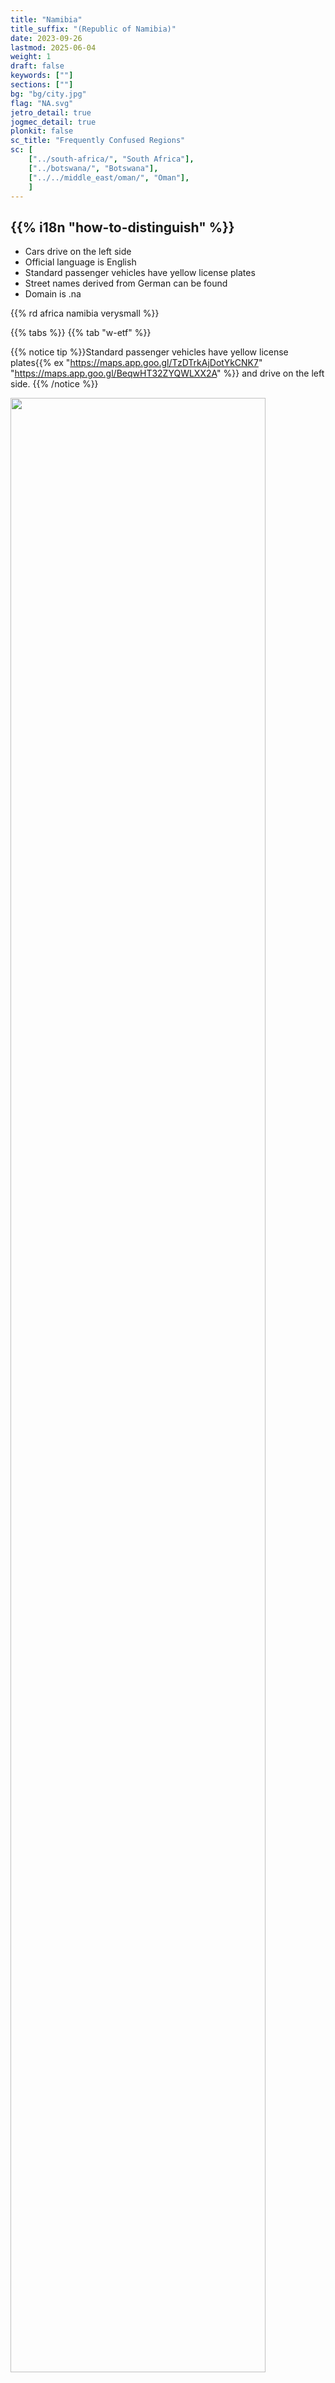 ```yaml
---
title: "Namibia"
title_suffix: "(Republic of Namibia)"
date: 2023-09-26
lastmod: 2025-06-04
weight: 1
draft: false
keywords: [""]
sections: [""]
bg: "bg/city.jpg"
flag: "NA.svg"
jetro_detail: true
jogmec_detail: true
plonkit: false
sc_title: "Frequently Confused Regions"
sc: [
    ["../south-africa/", "South Africa"],
    ["../botswana/", "Botswana"],
    ["../../middle_east/oman/", "Oman"],
    ]
---
```


<div class="main-desciption country-description">
    <h2 class="section-title">{{% i18n "how-to-distinguish" %}}</h2>
    <ul class="rule-list">
        <li>Cars drive on the <span class="quiz">left</span> side</li>
        <li>Official language is English</li>
        <li>Standard passenger vehicles have <span class="quiz">yellow</span> license plates</li>
        <li>Street names derived from German can be found</li>
        <li>Domain is <span class="quiz">.na</span></li>
    </ul>
    {{% rd africa namibia verysmall %}}
</div>

{{% tabs %}}
{{% tab "w-etf" %}}

{{% notice tip %}}Standard passenger vehicles have <span class="quiz">yellow</span> license plates{{% ex "https://maps.app.goo.gl/TzDTrkAjDotYkCNK7" "https://maps.app.goo.gl/BeqwHT32ZYQWLXX2A" %}} and drive on the left side.
{{% /notice %}}
<div class="googlemap-if no-margin">
<img src="./elephants_at_etosha_national_2.jpg" width="90%">
</div>

{{% lb 50 %}}
![](./640px-Namibia_plate.jpg)

By <a href="//commons.wikimedia.org/wiki/User:Dickelbers" title="User:Dickelbers">Dickelbers</a> - <span class="int-own-work" lang="en">Own work</span>, <a href="https://creativecommons.org/licenses/by-sa/4.0" title="Creative Commons Attribution-Share Alike 4.0">CC BY-SA 4.0</a>, <a href="https://commons.wikimedia.org/w/index.php?curid=45401926">Link</a>
{{% /lb %}}

{{% notice tip %}}The flat Namib Desert spreads along the coast{{% ex "https://maps.app.goo.gl/UFpuSnnSREAr5YXL8" %}}. It is classified as a west coast desert, similar to the {{% goto "../../cs_america/chile/" "Atacama Desert in Chile" %}}{{% ref "https://ja.wikipedia.org/wiki/%E8%A5%BF%E5%B2%B8%E7%A0%82%E6%BC%A0" "west coast deserts" %}}.
{{% /notice %}}
<div class="googlemap-if no-margin">
<img src="./road_ahead_desert_never.jpg" width="95%">
</div>

{{% notice tip %}}After colonization by {{% goto "../../europe/germany/" "Germany" %}}, Namibia was under the mandate of the Union of South Africa. As a result, street names with German sounds can be seen{{% ex "https://maps.app.goo.gl/svF4zwa6Dt2kwZcB8" %}}.
{{% /notice %}}
<div class="googlemap-if no-margin">
<p><a href="https://commons.wikimedia.org/wiki/File:Windhuk_Bahnhofstra%C3%9Fe.jpg#/media/File:Windhuk_Bahnhofstra%C3%9Fe.jpg"><img src="https://upload.wikimedia.org/wikipedia/commons/3/3c/Windhuk_Bahnhofstra%C3%9Fe.jpg" alt="Windhuk Bahnhofstraße.jpg" height="448" width="640"></a></p><p>By <a href="//commons.wikimedia.org/wiki/User:Zairon" title="User:Zairon">Zairon</a> - <span class="int-own-work" lang="en">Own work</span>, <a href="https://creativecommons.org/licenses/by-sa/4.0" title="Creative Commons Attribution-Share Alike 4.0">CC BY-SA 4.0</a>, <a href="https://commons.wikimedia.org/w/index.php?curid=71217869">Link</a></p>
</div>

{{% notice tip %}}
Despite the low population, Namibia is rich in mineral resources like diamonds and uranium. As a result, urban areas tend to be relatively safe and well-developed in terms of housing and infrastructure{{% ex "https://maps.app.goo.gl/tasd2CRDKQ6BD5zA8" %}}.
In places like Swakopmund, European-style architecture influenced by {{% goto "../../europe/germany/" "Germany" %}} still remains{{% ex "https://maps.app.goo.gl/Dumckq4A4RwEDYUq9" %}}{{% ref "https://ja.wikipedia.org/wiki/%E3%82%B9%E3%83%AF%E3%82%B3%E3%83%97%E3%83%A0%E3%83%B3%E3%83%88" "Swakopmund" %}}.
{{% /notice %}}
<div class="googlemap-if no-margin">
<img src="swakopmund1.jpg">
</div>

{{% /tab %}}
{{% /tabs %}}

<div class="main-desciption area-description">
    <h2 class="section-title">{{% i18n "narrow-down-the-area" %}}</h2>
    <h4 class="section-title">Scenery</h4>
    <ul class="rule-list">
        <li>Elevation varies by region, and the area becomes mountainous beyond the coastal lowlands.
            <ul>
                <li>The Namib Desert along the coast is extremely flat {{% ex "https://maps.app.goo.gl/3wNp5ZycbqoAYjsB6" "https://maps.app.goo.gl/TyAex5xmWBB6fGzg9" "https://maps.app.goo.gl/vCRnybQwV77FmtaQ8" %}}</li>
            </ul>
        </li>
        <li>The proportion of tree and grass coverage varies by region {{% ref "https://www.uni-koeln.de/sfb389/e/e1/download/atlas_namibia/e1_download_living_resources_e.htm" "Atlas of Namibia Project" %}}
            <ul>
                <li><span style="color:#147F09">■</span> Areas with more than 80% coverage {{% ex "https://maps.app.goo.gl/BrxGWEKMT5SNoV6MA" "https://maps.app.goo.gl/HGhoQsDR2MrYa3xD7" %}}</li>
                <li><span style="color:#E8C15B">■</span> Areas where trees grow but are not covered by grasslands</li>
                <li><span style="color:#6A8418">■</span> Areas classified as Nama Karoo where only shrubs and small grasses grow, without large trees or grass coverage</li>
                <li><span style="color:#917716">■</span> Namib Desert {{% ex "https://maps.app.goo.gl/7mY8qTtKqTZHhhK27" %}}</li>
                <li><span style="color:#DAD6CC">■</span> Light-colored soil areas {{% ex "https://maps.app.goo.gl/gUK78xpuvEiBgkQn8" "https://maps.app.goo.gl/T2EjDB1TG7oRT3iDA" "https://maps.app.goo.gl/nNmtFc4uXmzT63iW6" %}}</li>
                <li><span style="color:red">■</span> Inside the frame: areas with slightly reddish soil {{% ex "https://maps.app.goo.gl/7SxZvsg5oGfu2ftB7" "https://maps.app.goo.gl/kWpcRdoVNW48ub2aA" %}}</li>
                <li><span style="color:#9D3500">■</span> Areas with dark brownish soil {{% ex "https://maps.app.goo.gl/QuFYYeY8U3TnWDSE9" "https://maps.app.goo.gl/ZSL9nh6AGv1iay5G7" %}}</li>
            </ul>
        </li>
        <li>Railways run from the most important port, Walvis Bay, and Lüderitz—the only port until the end of apartheid—for container transport.
            <ul>
                <li>Walvis Bay {{% ex "https://maps.app.goo.gl/z21NtccVNu2cYMAB6" %}} (Soil is elevated where the track runs)</li>
                <li>Lüderitz {{% ex "https://maps.app.goo.gl/YbtgXiN1RwrARDoB6" "https://maps.app.goo.gl/TdSb5JHUqDUWA7qK6" %}}</li>
            </ul>
        </li>
    </ul>
</div>

{{% tabs %}}
{{% tab "Elevation" %}}
<div class="googlemap-if unclickable no-margin">
<img src="./960px-Namibia_Topography.png" width="70%" />
</div>

{{% notice tip %}}
Beyond the coastal lowlands of the Namib Desert lies the mountainous Great Escarpment area, where elevation increases by about 1000 meters. In central Namibia and elevated areas, rugged rocky mountains are also visible.
{{% /notice %}}

{{% /tab %}}
{{% tab "Vegetation" %}}

{{% notice tip %}}
Green areas indicate over 80% coverage, while light green areas show visible ground.
{{% /notice %}}

<div class="googlemap-if unclickable no-margin">
<img src="./glasscover.png" width="70%" />
</div>

{{% /tab %}}
{{% tab "Railways" %}}

{{% notice tip %}}
Railways run primarily from the most important port, Walvis Bay (railway lines appear as black and white lines on the island map). Until Walvis Bay was incorporated after the end of apartheid, Lüderitz was the only port along the Namibian coast that could accommodate large ships. Thinking of this in historical context might make it easier to remember.
{{% /notice %}}

<div class="googlemap-if unclickable no-margin">
<p style="width:100%"><a href="https://commons.wikimedia.org/wiki/File:Namibia_rail_network_map_de.svg#/media/File:Namibia_rail_network_map_de.svg"><img src="https://upload.wikimedia.org/wikipedia/commons/8/88/Namibia_rail_network_map_de.svg" alt="Namibia rail network map de.svg" width="60%"></a></p><p>By <a href="//commons.wikimedia.org/wiki/User:Htonl" title="User:Htonl">Htonl</a> - <span class="int-own-work" lang="en">Own work</span> / <a href="https://en.wikipedia.org/wiki/en:OpenStreetMap" class="extiw" title="w:en:OpenStreetMap">OpenStreetMap</a> geodata., <a href="https://creativecommons.org/licenses/by-sa/2.0" title="Creative Commons Attribution-Share Alike 2.0">CC BY-SA 2.0</a>, <a href="https://commons.wikimedia.org/w/index.php?curid=20231852">Link</a></p>
</div>

{{% /tab %}}
{{% /tabs %}}


<div class="main-desciption area-description">
    <h4 class="section-title">Vegetation</h4>
    <ul class="rule-list">
        <li>Pterocarpus angolensis (commonly known as wild teak) grows naturally along the northeastern Caprivi Strip</li>
        <li>Colophospermum mopane is only found in northwestern Namibia{{% ex "https://maps.app.goo.gl/RXZAuphynLFVYrsP9" %}}</li>
        <li>The so-called "exploding palm" is distributed near northern Angola and along the northwestern coast{{% ex "https://maps.app.goo.gl/g9BpJEytnusX7Nws8" %}}</li>
        <li>Aloe dichotoma grows only in {{% goto "../south-africa/" "South Africa" %}} and southwestern Namibia</li>
    </ul>
</div>

{{% tabs %}}
{{% tab "Pterocarpus angolensis" %}}
{{% notice tip %}}
Wild teak is frequently recorded along the northeastern Caprivi Strip{{% ref "https://www.inaturalist.org/observations?subview=map&taxon_id=340243" "pterocarpus angolensis - iNaturalist" %}}. You can observe its round, brown pod-like fruit{{% ex "https://maps.app.goo.gl/vEj3dixAU24EGBL97" "https://maps.app.goo.gl/M1jJozJ3jbBXdjSb6" %}}.
{{% /notice %}}

<div class="googlemap-if unclickable no-margin">
<iframe src="https://www.google.com/maps/embed?pb=!4v1749047427382!6m8!1m7!1sg9MuciuFgXQ55f4YluD14g!2m2!1d-18.05073644654441!2d20.93175947601597!3f192.49570894906978!4f12.245689334005007!5f1.7262685934902433" width="600" height="450" style="border:0;" allowfullscreen="" loading="lazy" referrerpolicy="no-referrer-when-downgrade"></iframe>
</div>

{{% /tab %}}
{{% tab "Colophospermum mopane" %}}
{{% notice tip %}}
It appears bushy and spread out from low branches{{% ex "https://maps.app.goo.gl/rTLBHMZ72bBJ6jtQA" "https://maps.app.goo.gl/uaXteXJv338qhz6V8" %}}.
{{% /notice %}}

<div class="googlemap-if unclickable no-margin">
<p><a href="https://commons.wikimedia.org/wiki/File:Colophospermum_mopane_arbre_MHNT.jpg#/media/File:Colophospermum_mopane_arbre_MHNT.jpg"><img src="https://upload.wikimedia.org/wikipedia/commons/f/f3/Colophospermum_mopane_arbre_MHNT.jpg" alt="Colophospermum mopane in Namibia" height="480" width="640"></a></p>
<p>By <a href="//commons.wikimedia.org/wiki/User:Erc%C3%A9" title="User:Ercé">Roger Culos</a> - <span class="int-own-work" lang="en">Own work</span>, <a href="https://creativecommons.org/licenses/by-sa/3.0" title="Creative Commons Attribution-Share Alike 3.0">CC BY-SA 3.0</a>, <a href="https://commons.wikimedia.org/w/index.php?curid=34066751">Link</a></p>
</div>

{{% /tab %}}
{{% tab "Hyphaene petersiana" %}}
{{% notice tip %}}
The so-called "exploding palm" is distributed near northern Angola and along the northwestern coast{{% ex "https://maps.app.goo.gl/g9BpJEytnusX7Nws8" %}}.
{{% /notice %}}

<div class="googlemap-if unclickable no-margin">
<img src="bakuhatsu.jpg" width="300px">
</div>

{{% /tab %}}
{{% tab "Aloe dichotoma" %}}
{{% notice tip %}}
Although its silhouette is distinctive, it may not be often seen due to the lack of roads along the border where it grows{{% ex "https://maps.app.goo.gl/4K658G6hPQfKiiJo8" %}}.
{{% /notice %}}

<div class="googlemap-if unclickable no-margin">
<img src="rock_formations_rocks_dichotoma.jpg" width="80%">
</div>

{{% notice tip %}}
The distribution area is shown in the light blue dot region in the image below (CC0 image){{% ref "https://www.inaturalist.org/observations/242135414" "Aloidendron dichotomum - iNaturalist" %}}.
{{% /notice %}}

<div class="googlemap-if unclickable no-margin">
<img src="the_tree_aloes_southern.jpg" width="60%">
</div>

{{% /tab %}}
{{% /tabs %}}

<div class="main-desciption area-description">
    <h2 class="section-title">{{% i18n "narrow-down-the-city" %}}</h2>
    <ul class="rule-list">
        <li>In Walvis Bay, the largest port in the Republic of Namibia, you can see railway freight and container terminals.</li>
        <li>There is a road to a plain surrounded by tall red sand dunes called Sossusvlei {{% ex "https://maps.app.goo.gl/tT63QrNTcGnTrk9W9" %}}</li>
        <li>There are areas where you can see Brandberg, the highest mountain in Namibia.</li>
    </ul>
</div>

{{% tabs %}}
{{% tab "Walvis Bay" %}}

{{% notice tip %}}
Walvis Bay is the largest port in the Republic of Namibia {{% ex "https://maps.app.goo.gl/GcmWUW4TpAZVC4Tt6" %}}. It was incorporated into Namibia in August 1993, around the end of apartheid. It serves as a key export/import hub for regions like {{% goto "../botswana/" "Botswana" %}} and Zambia, and railways start from this town. You can often find container terminals {{% ex "https://maps.app.goo.gl/mEkwvUgq4LJtyqMz6" %}} and transportation company bases {{% ex "https://maps.app.goo.gl/muNbSowLwg73VmUj8" "https://maps.app.goo.gl/9aDDUT9gY8Kq1xZcA" %}} here.
{{% /notice %}}

<div class="googlemap-if unclickable no-margin">
<a data-flickr-embed="true" href="https://www.flickr.com/photos/string_bass_dave/54459068109/in/photolist-2n3bKG9-SKJuBP-smEc4A-soNCTE-soNw8A-2oPSfRy-D6JPJb-2d7z5Ge-29rUr1o-xXGhzV-dGhfW3-2iF8wCC-s5BDsR-2n3dpMG-2n39ABW-2krWt1m-s7nkUm-s7kpP9-soNazG-MKwiyV-V7m9pi-s7kTSq-rs8NcH-s7wcig-soM5Ff-2nxXuYt-DtoCbe-QBpdwq-E5RtDx-rs9t2X-s7k9Ns-FYYqQk-smFciS-soLARs-2oPar4e-3HSNzN-smG2kd-2qYmXCa-5JkDpj-2m6GmBk-F9sDj7-F4YKZ2-CVGCMi-2ifvwBx-soWVZv-fTDG86-s5CsSF-2i1y8YN-Db8yGD-soVqtV" title="Walvis Bay Harbor"><img src="https://live.staticflickr.com/65535/54459068109_62e365dd29_c.jpg" width="800" height="447" alt="Walvis Bay Harbor"/></a><script async src="//embedr.flickr.com/assets/client-code.js" charset="utf-8"></script>
</div>

{{% /tab %}}
{{% tab "Sossusvlei" %}}

{{% notice tip %}}
There is a road leading to a plain surrounded by tall red sand dunes called Sossusvlei {{% ex "https://maps.app.goo.gl/tT63QrNTcGnTrk9W9" %}}, which is a popular tourist destination in Namibia {{% ref "https://www.sossusvlei.org/" "Sossusvlei" %}}. Satellite images show that only the road to Sossusvlei is a flat plain, while the surroundings are dunes.
{{% /notice %}}

<div class="googlemap-if unclickable no-margin">
<img src="./960px-Sossusvlei_LandSat7.jpg" width="60%" />
</div>

{{% /tab %}}
{{% tab "Brandberg" %}}

{{% notice tip %}}
Located in northern Namibia, you can see a flat-topped and massive mountain {{% ex "https://maps.app.goo.gl/jfWCVCCYZTbECnQ79" "https://maps.app.goo.gl/VuWPNFnpncTx3VAx7" %}}.
{{% /notice %}}

<div class="googlemap-if unclickable no-margin">
<img src="./Brandberg_Namibia_10km_distance.jpg" width="90%" />
</div>

{{% /tab %}}
{{% /tabs %}}
